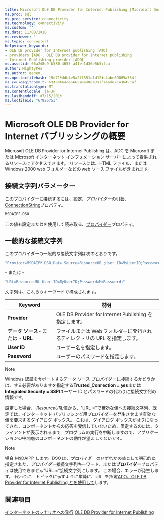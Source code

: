 ```yaml
---
title: Microsoft OLE DB Provider for Internet Publishing |Microsoft Docs
ms.prod: sql
ms.prod_service: connectivity
ms.technology: connectivity
ms.custom: ''
ms.date: 11/08/2018
ms.reviewer: ''
ms.topic: conceptual
helpviewer_keywords:
- OLE DB provider for Internet publishing [ADO]
- providers [ADO], OLE DB provider for Internet publishing
- Internet Publishing provider [ADO]
ms.assetid: 66a208d9-b580-4655-a41e-1d36e5b5bfca
author: MightyPen
ms.author: genemi
ms.openlocfilehash: 19d719ddb4e5a2f7851a1d12dc4abe69069a354f
ms.sourcegitcommit: b2464064c0566590e486a3aafae6d67ce2645cef
ms.translationtype: MT
ms.contentlocale: ja-JP
ms.lasthandoff: 07/15/2019
ms.locfileid: "67926753"
---
```

# <a name="microsoft-ole-db-provider-for-internet-publishing-overview"></a>Microsoft OLE DB Provider for Internet パブリッシングの概要
Microsoft OLE DB Provider for Internet Publishing は、ADO を Microsoft または Microsoft インターネット インフォメーション サーバーによって提供されるリソースにアクセスできます。 リソースには、HTML ファイル、または Windows 2000 web フォルダーなどの web ソース ファイルが含まれます。

## <a name="connection-string-parameters"></a>接続文字列パラメーター
 このプロバイダーに接続するには、設定、*プロバイダー*の引数、 [ConnectionString](../../../ado/reference/ado-api/connectionstring-property-ado.md)プロパティ。

```vb
MSDAIPP.DSO
```

 この値も設定またはを使用して読み取る、[プロバイダー](../../../ado/reference/ado-api/provider-property-ado.md)プロパティ。

## <a name="typical-connection-string"></a>一般的な接続文字列
 このプロバイダーの一般的な接続文字列は次のとおりです。

```vb
"Provider=MSDAIPP.DSO;Data Source=ResourceURL;User ID=MyUserID;Password=MyPassword;"
```

 \- または -

```vb
"URL=ResourceURL;User ID=MyUserID;Password=MyPassword;"
```

 文字列は、これらのキーワードで構成されます。

|Keyword|説明|
|-------------|-----------------|
|**Provider**|OLE DB Provider for Internet Publishing を指定します。|
|**データ ソース**- または - **URL**|ファイルまたは Web フォルダーに発行されるディレクトリの URL を指定します。|
|**User ID**|ユーザー名を指定します。|
|**Password**|ユーザーのパスワードを指定します。|

> [!NOTE]
>  Windows 認証をサポートするデータ ソース プロバイダーに接続するかどうかは、する必要がありますを指定する**Trusted_Connection = yes**または**Integrated Security = SSPI**ユーザー ID とパスワードの代わりに接続文字列の情報です。

 設定した場合、 *ResourceURL*値から、"URL ="で無効な値への接続文字列、既定では、インターネット パブリッシング用プロバイダーを発生させます有効な値を要求するダイアログ ボックス。 これは、ダイアログ ボックスがオフになってされ、コンポーネントからの応答を受信していないため、固定するのには、クライアントが表示されるまで、プログラムの実行を中断しますので、アプリケーションの中間層のコンポーネントの動作が望ましくないです。

> [!NOTE]
>  場合 MSDAIPP します。DSO は、プロバイダーのいずれかの値として明示的に指定された、*プロバイダー*接続文字列キーワード、または**プロバイダー**プロパティは使用できません"URL ="接続文字列にします。 この場合、エラーが発生します。 代わりに、トピックに示すように単純に、URL を指定[ADO、OLE DB Provider for Internet Publishing とを使用して](../../../ado/guide/data/the-ole-db-provider-for-internet-publishing.md)します。

## <a name="see-also"></a>関連項目
 [インターネットのシナリオへの発行](../../../ado/guide/data/internet-publishing-scenario.md) [OLE DB Provider for Internet Publishing](../../../ado/guide/data/the-ole-db-provider-for-internet-publishing.md)

